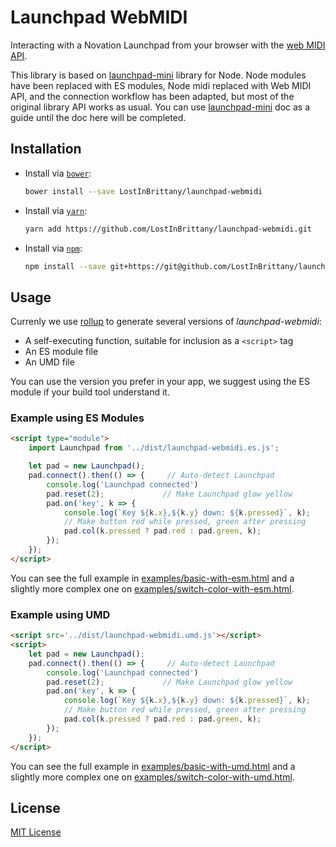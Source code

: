 # Launchpad WebMIDI

Interacting with a Novation Launchpad from your browser with the [web MIDI API](https://webaudio.github.io/web-midi-api/).

This library is based on [launchpad-mini](https://github.com/Granjow/launchpad-mini/) library for Node.
Node modules have been replaced with ES modules, Node midi replaced with Web MIDI API, and the connection workflow has been adapted, but most of the original library API works as usual. You can use [launchpad-mini](https://github.com/Granjow/launchpad-mini/) doc as a guide until the doc here will be completed.


## Installation

- Install via [`bower`](https://bower.io/):

  ```bash
  bower install --save LostInBrittany/launchpad-webmidi
  ```

- Install via [`yarn`](https://yarnpkg.com/):

  ```bash
  yarn add https://github.com/LostInBrittany/launchpad-webmidi.git
  ```

- Install via [`npm`](https://www.npmjs.com/):

  ```bash
  npm install --save git+https://git@github.com/LostInBrittany/launchpad-webmidi.git
  ```

## Usage

Currenly we use [rollup](https://rollupjs.org/) to generate several versions of *launchpad-webmidi*:

- A self-executing function, suitable for inclusion as a `<script>` tag
- An ES module file
- An UMD file

You can use the version you prefer in your app, we suggest using the ES module if your build tool understand it.


### Example using ES Modules

```html
<script type="module">
    import Launchpad from '../dist/launchpad-webmidi.es.js';

    let pad = new Launchpad();
    pad.connect().then(() => {     // Auto-detect Launchpad
        console.log('Launchpad connected')
        pad.reset(2);             // Make Launchpad glow yellow
        pad.on('key', k => {
            console.log(`Key ${k.x},${k.y} down: ${k.pressed}`, k);
            // Make button red while pressed, green after pressing
            pad.col(k.pressed ? pad.red : pad.green, k);
        });
    });
</script>
```

You can see the full example in [examples/basic-with-esm.html](examples/basic-with-esm.html) and a slightly more complex one on [examples/switch-color-with-esm.html](examples/switch-color-with-esm.html).

### Example using UMD

```html
<script src='../dist/launchpad-webmidi.umd.js'></script>
<script>
    let pad = new Launchpad();
    pad.connect().then(() => {     // Auto-detect Launchpad
        console.log('Launchpad connected')
        pad.reset(2);             // Make Launchpad glow yellow
        pad.on('key', k => {
            console.log(`Key ${k.x},${k.y} down: ${k.pressed}`, k);
            // Make button red while pressed, green after pressing
            pad.col(k.pressed ? pad.red : pad.green, k);
        });
    });
</script>
```

You can see the full example in [examples/basic-with-umd.html](examples/basic-with-umd.html) and a slightly more complex one on [examples/switch-color-with-umd.html](examples/switch-color-with-umd.html).


## License

[MIT License](http://opensource.org/licenses/MIT)
